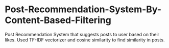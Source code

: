 # Post-Recommendation-System-By-Content-Based-Filtering
Post Recommendation System that suggests posts to user based on their likes.
Used TF-IDF vectorizer and cosine similarity to find similarity in posts.
